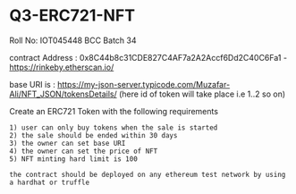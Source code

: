 # Q3-ERC721-NFT


Roll No: IOT045448 
BCC Batch 34

contract Address : 0x8C44b8c31CDE827C4AF7a2A2Accf6Dd2C40C6Fa1  - https://rinkeby.etherscan.io/


base URI is : https://my-json-server.typicode.com/Muzafar-Ali/NFT_JSON/tokensDetails/ (here id of token will take place i.e 1..2  so on)

 Create an ERC721 Token with the following requirements

    1) user can only buy tokens when the sale is started
    2) the sale should be ended within 30 days
    3) the owner can set base URI
    4) the owner can set the price of NFT
    5) NFT minting hard limit is 100
    
    the contract should be deployed on any ethereum test network by using a hardhat or truffle
    
